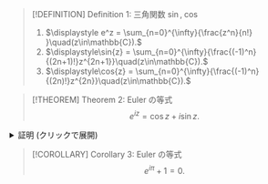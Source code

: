 > [!DEFINITION] Definition 1:  三角関数 $\sin,\;\cos$
> 1. $\displaystyle e^z = \sum_{n=0}^{\infty}{\frac{z^n}{n!} }\quad(z\in\mathbb{C}).$
> 2. $\displaystyle\sin{z} = \sum_{n=0}^{\infty}{\frac{(-1)^n}{(2n+1)!}z^{2n+1}}\quad(z\in\mathbb{C}).$
> 3. $\displaystyle\cos{z} = \sum_{n=0}^{\infty}{\frac{(-1)^n}{(2n)!}z^{2n}}\quad(z\in\mathbb{C}).$

> [!THEOREM] Theorem 2:  Euler の等式
> $$e^{iz} = \cos{z}+i\sin{z}.$$

<details>
<summary>証明 (クリックで展開)</summary>

> [!PROOF]  
> （定理の証明）

</details>

> [!COROLLARY] Corollary 3:  Euler の等式
> $$e^{i\pi} + 1 = 0.$$